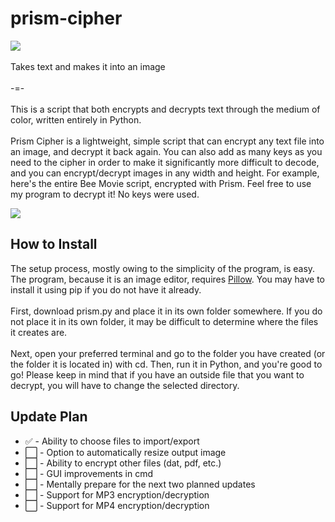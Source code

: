 # prism-cipher

<img src=https://github.com/user-attachments/assets/944a7987-c0fd-4a49-8255-175df9dbb1e0>

<br>
<br>
Takes text and makes it into an image
<br>
<br>
-=-
<br>
<br>
This is a script that both encrypts and decrypts text through the medium of color, written entirely in Python.
<br>
<br>
Prism Cipher is a lightweight, simple script that can encrypt any text file into an image, and decrypt it back again. You can also add as many keys as you need to the cipher in order to make it significantly more difficult to decode, and you can encrypt/decrypt images in any width and height. For example, here's the entire Bee Movie script, encrypted with Prism. Feel free to use my program to decrypt it! No keys were used.
<p> </p>
<img src=https://github.com/user-attachments/assets/f2ca46ff-28ae-4651-8b3c-28ee4ff9d114>
<br>
<h2>How to Install</h2>
The setup process, mostly owing to the simplicity of the program, is easy. The program, because it is an image editor, requires <a href=https://pypi.org/project/pillow/ target="_blank" rel="noopener noreferrer">Pillow</a>. You may have to install it using pip if you do not have it already.
<br> <br>
First, download prism.py and place it in its own folder somewhere. If you do not place it in its own folder, it may be difficult to determine where the files it creates are.
<br> <br>
Next, open your preferred terminal and go to the folder you have created (or the folder it is located in) with cd. Then, run it in Python, and you're good to go! Please keep in mind that if you have an outside file that you want to decrypt, you will have to change the selected directory.
<h2>Update Plan</h2>
<ul>
  <li>✅ - Ability to choose files to import/export</li>
  <li>⬜ - Option to automatically resize output image</li>
  <li>⬜ - Ability to encrypt other files (dat, pdf, etc.)</li>
  <li>⬜ - GUI improvements in cmd</li>
  <li>⬜ - Mentally prepare for the next two planned updates</li>
  <li>⬜ - Support for MP3 encryption/decryption</li>
  <li>⬜ - Support for MP4 encryption/decryption</li>
</ul>
